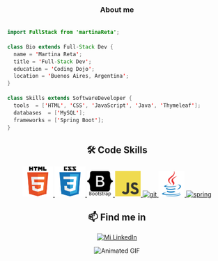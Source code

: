 <h3 align="center">About me</h3>
<div>

```java

import FullStack from 'martinaReta';

class Bio extends Full-Stack Dev {
  name = 'Martina Reta';
  title = 'Full-Stack Dev';
  education = 'Coding Dojo';
  location = 'Buenos Aires, Argentina';
}

class Skills extends SoftwareDeveloper {
  tools  = ['HTML', 'CSS', 'JavaScript', 'Java', 'Thymeleaf'];
  databases  = ['MySQL'];
  frameworks = ['Spring Boot'];
}
```
</div>

<!--START_SECTION:waka-->
<!--END_SECTION:waka-->

<div align="center">
  <h2>🛠️ Code Skills</h2>
  <p align="center">
    <a href="https://www.w3.org/html/" target="_blank" rel="noreferrer">
      <img src="https://raw.githubusercontent.com/devicons/devicon/master/icons/html5/html5-original-wordmark.svg" alt="html5" width="70" height="70"/>
    </a>
    <a href="https://www.w3schools.com/css/" target="_blank" rel="noreferrer">
      <img src="https://raw.githubusercontent.com/devicons/devicon/master/icons/css3/css3-original-wordmark.svg" alt="css3" width="70" height="70"/>
    </a>
    <a href="https://getbootstrap.com" target="_blank" rel="noreferrer">
      <img src="https://raw.githubusercontent.com/devicons/devicon/master/icons/bootstrap/bootstrap-plain-wordmark.svg" alt="bootstrap" width="60" height="60"/>
    </a>
    <a href="https://developer.mozilla.org/en-US/docs/Web/JavaScript" target="_blank" rel="noreferrer">
      <img src="https://raw.githubusercontent.com/devicons/devicon/master/icons/javascript/javascript-original.svg" alt="javascript" width="60" height="60"/>
    </a>
    <a href="https://git-scm.com/" target="_blank" rel="noreferrer">
      <img src="https://www.vectorlogo.zone/logos/git-scm/git-scm-icon.svg" alt="git" width="60" height="60"/>
    </a>
    <a href="https://java.com" target="_blank" rel="noreferrer">
      <img src="https://raw.githubusercontent.com/devicons/devicon/master/icons/java/java-original.svg" alt="java" width="60" height="60"/>
    </a>
    <a href="https://spring.io/" target="_blank" rel="noreferrer">
      <img src="https://www.vectorlogo.zone/logos/springio/springio-icon.svg" alt="spring" width="60" height="60"/>
    </a>
  </p>
</div>

<div align="center">
  <h2>📫 Find me in</h2> 
<a href="https://www.linkedin.com/in/martina-reta-7bb18b1b2/"><img src="https://img.shields.io/badge/LinkedIn-Connect-blue?style=for-the-badge&logo=linkedin" alt="Mi LinkedIn"></a></p>
</div>

<div align="center">
  <img src="https://media.tenor.com/eT65efTNamoAAAAj/bonfire-darksouls.gif" alt="Animated GIF">
</div>
<img src="https://i.pinimg.com/originals/1a/06/f2/1a06f26e729dece96fab3c436119cde8.png" width="15" height="20">
